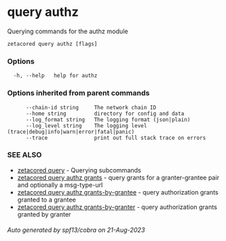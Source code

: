 # query authz

Querying commands for the authz module

```
zetacored query authz [flags]
```

### Options

```
  -h, --help   help for authz
```

### Options inherited from parent commands

```
      --chain-id string     The network chain ID
      --home string         directory for config and data 
      --log_format string   The logging format (json|plain) 
      --log_level string    The logging level (trace|debug|info|warn|error|fatal|panic) 
      --trace               print out full stack trace on errors
```

### SEE ALSO

* [zetacored query](zetacored_query.md)	 - Querying subcommands
* [zetacored query authz grants](zetacored_query_authz_grants.md)	 - query grants for a granter-grantee pair and optionally a msg-type-url
* [zetacored query authz grants-by-grantee](zetacored_query_authz_grants-by-grantee.md)	 - query authorization grants granted to a grantee
* [zetacored query authz grants-by-granter](zetacored_query_authz_grants-by-granter.md)	 - query authorization grants granted by granter

###### Auto generated by spf13/cobra on 21-Aug-2023
